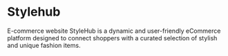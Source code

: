 # Stylehub
E-commerce website
StyleHub is a dynamic and user-friendly eCommerce platform designed to connect shoppers with a curated selection of stylish and unique fashion items.

